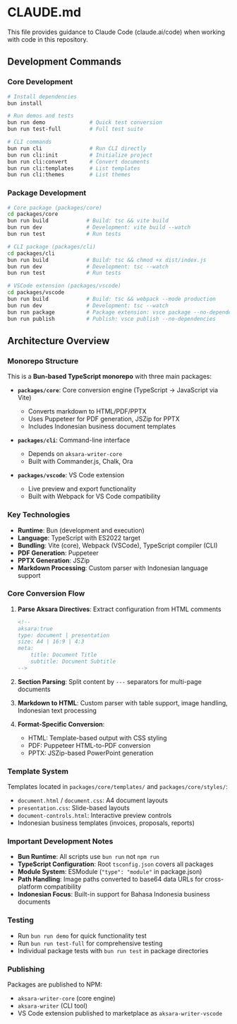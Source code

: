 # CLAUDE.md

This file provides guidance to Claude Code (claude.ai/code) when working with code in this repository.

## Development Commands

### Core Development
```bash
# Install dependencies
bun install

# Run demos and tests
bun run demo              # Quick test conversion
bun run test-full         # Full test suite

# CLI commands
bun run cli               # Run CLI directly
bun run cli:init          # Initialize project
bun run cli:convert       # Convert documents
bun run cli:templates     # List templates
bun run cli:themes        # List themes
```

### Package Development
```bash
# Core package (packages/core)
cd packages/core
bun run build            # Build: tsc && vite build
bun run dev              # Development: vite build --watch
bun run test             # Run tests

# CLI package (packages/cli)
cd packages/cli
bun run build            # Build: tsc && chmod +x dist/index.js
bun run dev              # Development: tsc --watch
bun run test             # Run tests

# VSCode extension (packages/vscode)
cd packages/vscode
bun run build            # Build: tsc && webpack --mode production
bun run dev              # Development: tsc --watch
bun run package          # Package extension: vsce package --no-dependencies
bun run publish          # Publish: vsce publish --no-dependencies
```

## Architecture Overview

### Monorepo Structure
This is a **Bun-based TypeScript monorepo** with three main packages:

- **`packages/core`**: Core conversion engine (TypeScript → JavaScript via Vite)
  - Converts markdown to HTML/PDF/PPTX
  - Uses Puppeteer for PDF generation, JSZip for PPTX
  - Includes Indonesian business document templates

- **`packages/cli`**: Command-line interface
  - Depends on `aksara-writer-core`
  - Built with Commander.js, Chalk, Ora

- **`packages/vscode`**: VS Code extension
  - Live preview and export functionality
  - Built with Webpack for VS Code compatibility

### Key Technologies
- **Runtime**: Bun (development and execution)
- **Language**: TypeScript with ES2022 target
- **Bundling**: Vite (core), Webpack (VSCode), TypeScript compiler (CLI)
- **PDF Generation**: Puppeteer
- **PPTX Generation**: JSZip
- **Markdown Processing**: Custom parser with Indonesian language support

### Core Conversion Flow
1. **Parse Aksara Directives**: Extract configuration from HTML comments
   ```markdown
   <!--
   aksara:true
   type: document | presentation
   size: A4 | 16:9 | 4:3
   meta:
       title: Document Title
       subtitle: Document Subtitle
   -->
   ```

2. **Section Parsing**: Split content by `---` separators for multi-page documents
3. **Markdown to HTML**: Custom parser with table support, image handling, Indonesian text processing
4. **Format-Specific Conversion**:
   - HTML: Template-based output with CSS styling
   - PDF: Puppeteer HTML-to-PDF conversion
   - PPTX: JSZip-based PowerPoint generation

### Template System
Templates located in `packages/core/templates/` and `packages/core/styles/`:
- `document.html` / `document.css`: A4 document layouts
- `presentation.css`: Slide-based layouts
- `document-controls.html`: Interactive preview controls
- Indonesian business templates (invoices, proposals, reports)

### Important Development Notes
- **Bun Runtime**: All scripts use `bun run` not `npm run`
- **TypeScript Configuration**: Root `tsconfig.json` covers all packages
- **Module System**: ESModule (`"type": "module"` in package.json)
- **Path Handling**: Image paths converted to base64 data URLs for cross-platform compatibility
- **Indonesian Focus**: Built-in support for Bahasa Indonesia business documents

### Testing
- Run `bun run demo` for quick functionality test
- Run `bun run test-full` for comprehensive testing
- Individual package tests with `bun run test` in package directories

### Publishing
Packages are published to NPM:
- `aksara-writer-core` (core engine)
- `aksara-writer` (CLI tool)
- VS Code extension published to marketplace as `aksara-writer-vscode`